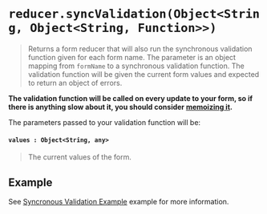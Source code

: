 # `reducer.syncValidation(Object<String, Object<String, Function>>)`

> Returns a form reducer that will also run the synchronous validation function given for each 
form name. The parameter is an object mapping from `formName` to a synchronous validation function.
The validation function will be given the current form values and expected to return an object of
errors.

**The validation function will be called on every update to your form, so if there is anything 
slow about it, you should consider [memoizing it](https://github.com/erikras/lru-memoize).**

The parameters passed to your validation function will be:

#### `values : Object<String, any>`

> The current values of the form.

## Example

See [Syncronous Validation Example](http://redux-form.com/6.0.0-alpha.12/examples/syncValidation) 
example for more information.

